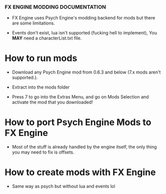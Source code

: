### FX ENGINE MODDING DOCUMENTATION

* FX Engine uses Psych Engine's modding backend for mods but there are some limitations.

* Events don't exist, lua isn't supported (fucking hell to implement), You **MAY** need a characterList.txt file.

# How to run mods

* Download any Psych Engine mod from 0.6.3 and below (7.x mods aren't supported.).

* Extract into the mods folder

* Press 7 to go into the Extras Menu, and go on Mods Selection and activate the mod that you downloaded!

# How to port Psych Engine Mods to FX Engine

* Most of the stuff is already handled by the engine itself, the only thing you may need to fix is offsets.

# How to create mods with FX Engine

* Same way as psych but without lua and events lol
